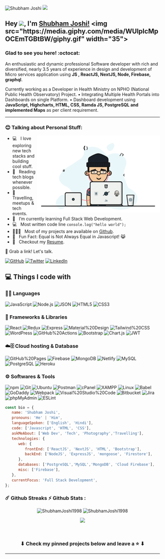 <p align="left"><img src="https://komarev.com/ghpvc/?username=ShubhamJoshi1998&label=Profile%20views&color=0e75b6&style=flat" alt="Shubham Joshi" /> <img src="https://media.giphy.com/media/mGcNjsfWAjY5AEZNw6/giphy.gif" width="50"> </p>

## Hey <img src="https://media.giphy.com/media/hvRJCLFzcasrR4ia7z/giphy.gif" width="22px">, I'm [Shubham Joshi!]([https://github.com/ShubhamJoshi1998/](https://github.com/ShubhamJoshi1998)) <img src="https://media.giphy.com/media/WUlplcMpOCEmTGBtBW/giphy.gif" width="35">

### Glad to see you here! :octocat:

An enthusiastic and dynamic professional Software developer with rich and diversified, nearly 3.5 years of experience in design and development of Micro services application using **JS , ReactJS, NextJS, Node, Firebase, graphql**.

Currently working as a Developer in Health Ministry on NPHO (National Public Health Observatory) Project.
• Integrating Multiple Health Portals into Dashboards on single Platform.
• Dashboard development using **JavaScript, Highcharts, HTML, CSS, Ramda JS, PostgreSQL and implemented Maps** as per client requirement.

---

### :blush: Talking about Personal Stuff:

<img align="right" height="250" width="400" alt="Shubham Joshi" src="https://raw.githubusercontent.com/MehedilslamRipon/MehedilslamRipon/main/img/MehediIslamRipon.gif" />

-  💻 &nbsp; I love exploring new tech stacks and building cool stuff.
-  📰 &nbsp; Reading tech blogs whenever possible.
-  🍕 &nbsp; Travelling, meetups & tech events.
-  🚀 &nbsp; I’m currently learning Full Stack Web Development.
-  :computer: &nbsp; Most written code line `console.log("hello world");`
-  👨🏻‍💻 &nbsp; Most of my projects are available on [Github](https://github.com/ShubhamJoshi1998).
-  👾 &nbsp; Fun Fact: Equal is Not Always Equal in Javascript! 😹
-  📝 &nbsp; Checkout my [Resume](https://github.com/ShubhamJoshi1998).


🔗 Grab a link! Let's talk.

[![GitHub](https://img.shields.io/badge/-GitHub-181717?&style=flat-plastic&logo=github&logoColor=white)](https://github.com/ShubhamJoshi1998)
[![Twitter](https://img.shields.io/badge/-Twitter-1DA1F2?&style=flat-plastic&logo=twitter&logoColor=white)](https://twitter.com/shivam306joshi)
[![LinkedIn](https://img.shields.io/badge/-LinkedIn-0A66C2?&style=flat-plastic&logo=linkedin&logoColor=white)](https://www.linkedin.com/in/shubham-joshi-827b66165/)

## 💻 Things I code with

### 👨‍💻 Languages

![JavaScript](https://img.shields.io/badge/-JavaScript-F7DF1E?style=flat-plastic&logo=javascript&logoColor=white)
![Node.js](https://img.shields.io/badge/-Node.js-339933?style=flat-plastic&logo=nodedotjs&logoColor=white)
![JSON](https://img.shields.io/badge/-JSON-000000?style=flat-plastic&logo=json&logoColor=white)
![HTML5](https://img.shields.io/badge/-HTML5-E34F26?style=flat-plastic&logo=html5&logoColor=white)
![CSS3](https://img.shields.io/badge/-CSS3-1572B6?style=flat-plastic&logo=css3&logoColor=white)

### 🧰 Frameworks & Libraries

![React](https://img.shields.io/badge/react-%2320232a.svg?style=flat-plastic&logo=react&logoColor=white)
![Redux](https://img.shields.io/badge/redux-%23593d88.svg?style=flat-plastic&logo=redux&logoColor=white)
![Express](https://img.shields.io/badge/-Express-000000?style=flat-plastic&logo=express&logoColor=white)
![Material%20Design](https://img.shields.io/badge/-Material%20Design-757575?style=flat-plastic&logo=materialdesign&logoColor=white)
![Tailwind%20CSS](https://img.shields.io/badge/-Tailwind%20CSS-06B6D4?style=flat-plastic&logo=tailwindcss&logoColor=white)
![WordPress](https://img.shields.io/badge/-WordPress-21759B?style=flat-plastic&logo=wordpress&logoColor=white)
![GitHub%20Actions](https://img.shields.io/badge/-GitHub%20Actions-2088FF?style=flat-plastic&logo=githubactions&logoColor=white)
![Bootstrap](https://img.shields.io/badge/-Bootstrap-7952B3?style=flat-plastic&logo=bootstrap&logoColor=white)
![Chart.js](https://img.shields.io/badge/-Chart.js-FF6384?style=flat-plastic&logo=chartdotjs&logoColor=white)
![JWT](https://img.shields.io/badge/JWT-black?style=flat-plastic&logo=JSON%20web%20tokens&logoColor=white)

### ☁️🗄️ Cloud hosting & Database

![GitHub%20Pages](https://img.shields.io/badge/-GitHub%20Pages-222222?style=flat-plastic&logo=githubpages&logoColor=white)
![Firebase](https://img.shields.io/badge/-Firebase-FFCA28?style=flat-plastic&logo=firebase&logoColor=white)
![MongoDB](https://img.shields.io/badge/-MongoDB-47A248?style=flat-plastic&logo=mongodb&logoColor=white)
![Netlify](https://img.shields.io/badge/-Netlify-00C7B7?style=flat-plastic&logo=netlify&logoColor=white)
![MySQL](https://img.shields.io/badge/-MySQL-4479A1?style=flat-plastic&logo=mysql&logoColor=white)
![PostgreSQL](https://img.shields.io/badge/-PostgreSQL-4169E1?style=flat-plastic&logo=postgresql&logoColor=white)
![Heroku](https://img.shields.io/badge/-Heroku-430098?style=flat-plastic&logo=heroku&logoColor=white)

### ⚙️ Softwares & Tools


![npm](https://img.shields.io/badge/-npm-CB3837?style=flat-plastic&logo=npm&logoColor=white)
![Git](https://img.shields.io/badge/-Git-F05032?style=flat-plastic&logo=git&logoColor=white)
![Ubuntu](https://img.shields.io/badge/-Ubuntu-E95420?style=flat-plastic&logo=ubuntu&logoColor=white)
![Postman](https://img.shields.io/badge/-Postman-FF6C37?style=flat-plastic&logo=postman&logoColor=white)
![cPanel](https://img.shields.io/badge/-cPanel-FF6C2C?style=flat-plastic&logo=cpanel&logoColor=white)
![XAMPP](https://img.shields.io/badge/-XAMPP-FB7A24?style=flat-plastic&logo=xampp&logoColor=white)
![Linux](https://img.shields.io/badge/-Linux-FCC624?style=flat-plastic&logo=linux&logoColor=white)
![Babel](https://img.shields.io/badge/-Babel-F9DC3E?style=flat-plastic&logo=babel&logoColor=white)
![GoDaddy](https://img.shields.io/badge/-GoDaddy-1BDBDB?style=flat-plastic&logo=godaddy&logoColor=white)
![Webpack](https://img.shields.io/badge/-Webpack-8DD6F9?style=flat-plastic&logo=webpack&logoColor=white)
![Visual%20Studio%20Code](https://img.shields.io/badge/-Visual%20Studio%20Code-007ACC?style=flat-plastic&logo=visualstudiocode&logoColor=white)
![Bitbucket](https://img.shields.io/badge/-Bitbucket-0052CC?style=flat-plastic&logo=bitbucket&logoColor=white)
![Jira](https://img.shields.io/badge/-Jira-0052CC?style=flat-plastic&logo=jira&logoColor=white)
![phpMyAdmin](https://img.shields.io/badge/-phpMyAdmin-6C78AF?style=flat-plastic&logo=phpmyadmin&logoColor=white)
![ESLint](https://img.shields.io/badge/-ESLint-4B32C3?style=flat-plastic&logo=eslint&logoColor=white)


```javascript
const bio = {
   name: 'Shubham Joshi',
   pronouns: 'He' | 'Him',
   languageSpoken: ['English', 'Hindi'],
   code: ['Javascript', 'HTML', 'CSS'],
   askMeAbout: ['Web Dev', 'Tech', 'Photography','Travelling'],
   technologies: {
      web: {
         frontEnd: ['ReactJS', 'NextJS', 'HTML', 'Bootstrap'],
         backEnd: ['NodeJS', 'ExpressJS', 'mongoose', 'Firestore'],
      },
      databases: ['PostgreSQL','MySQL','MongoDB', 'Cloud Firebase'],
      misc: ['Firebase'],
   },
   currentFocus: 'Full Stack Development',
};
```

### ☄️ Github Streaks ⚡ Github Stats :

<p align="center">
  <img width="378em" src="https://github-readme-stats.vercel.app/api?username=ShubhamJoshi1998&show_icons=true&locale=en&theme=radical"                alt="ShubhamJoshi1998"/>
  <img width="400em" src="https://github-readme-streak-stats.herokuapp.com/?user=ShubhamJoshi1998&theme=radical" alt="ShubhamJoshi1998" />
</p>

<p align="center"> 
  <img width="400em" src="https://github-readme-stats.vercel.app/api/top-langs/?username=ShubhamJoshi1998&layout=compact&langs_count=999&include_all_commits=true&hide_progress=true&hide_border=true&theme=radical&hide=">
</p>

<br/>
<h3 align="center">
	⬇ Check my pinned projects below and leave a ⭐️ ⬇
</h3>




  ---
